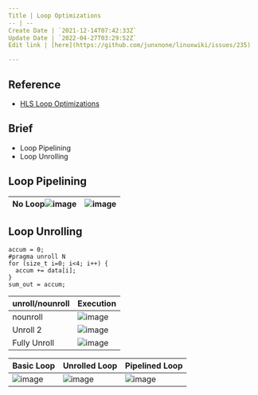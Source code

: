 ```yaml
---
Title | Loop Optimizations
-- | --
Create Date | `2021-12-14T07:42:33Z`
Update Date | `2022-04-27T03:29:52Z`
Edit link | [here](https://github.com/junxnone/linuxwiki/issues/235)

---
```

## Reference
- [HLS Loop Optimizations](https://learning.intel.com/developer/learn/course/external/view/elearning/242/hls-loop-optimizations-part-3-of-7)

## Brief
- Loop Pipelining
- Loop Unrolling


## Loop Pipelining


No Loop![image](https://user-images.githubusercontent.com/2216970/146112942-ece86f96-caec-4da2-9aa9-941399a8eae0.png) | ![image](https://user-images.githubusercontent.com/2216970/146112374-5301c59a-18fa-4005-852f-0db370354697.png)
-- | --




## Loop Unrolling

```
accum = 0;
#pragma unroll N
for (size_t i=0; i<4; i++) {
  accum += data[i];
}
sum_out = accum;
```

unroll/nounroll | Execution
-- | -- 
nounroll | ![image](https://user-images.githubusercontent.com/2216970/145953746-fad404d3-49e6-4edf-b2d3-d4814f1bb540.png)
Unroll 2 | ![image](https://user-images.githubusercontent.com/2216970/145953821-50eee22e-0f1b-4f5c-a08b-f8fa45d7ddcb.png)
Fully Unroll | ![image](https://user-images.githubusercontent.com/2216970/145954135-e01209eb-6b54-41b2-ad3f-cf9df07dc19e.png)

Basic Loop | Unrolled Loop | Pipelined Loop
-- | -- | --
![image](https://user-images.githubusercontent.com/2216970/146117988-a24d301e-9f05-4508-8bde-815f66e1c9cf.png) | ![image](https://user-images.githubusercontent.com/2216970/146118021-038c8534-461f-4348-b819-6d85d247fea4.png) | ![image](https://user-images.githubusercontent.com/2216970/146118218-3dbe2a19-b990-4ffe-b658-45bc38e112eb.png)

